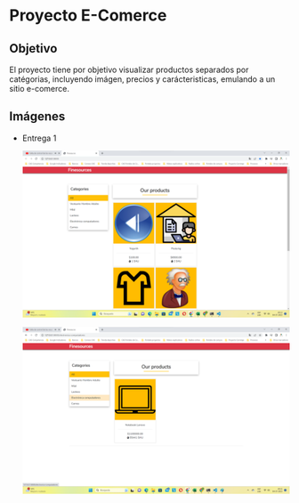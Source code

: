 # Proyecto E-Comerce

## Objetivo

El proyecto tiene por objetivo visualizar productos separados por catégorias, incluyendo imágen, precios y carácteristicas, emulando a un sitio e-comerce.

## Imágenes

* Entrega 1

  ![My Image](img1_ent1.png)

   ![My Image](img2_ent1.png)
